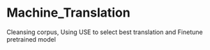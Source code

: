 # Machine_Translation
 Cleansing corpus, Using USE to select best translation and Finetune pretrained model
